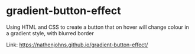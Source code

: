 # gradient-button-effect

Using HTML and CSS to create a button that on hover will change colour in a gradient style, with blurred border

Link: https://nathenjohns.github.io/gradient-button-effect/
